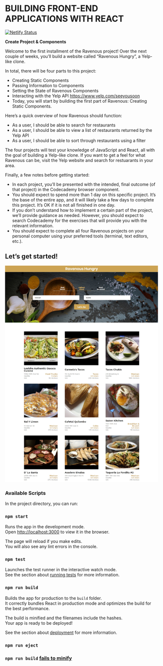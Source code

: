 # BUILDING FRONT-END APPLICATIONS WITH REACT

[![Netlify Status](https://api.netlify.com/api/v1/badges/d000b8bb-67d7-44a3-b481-00ec6a83002c/deploy-status)](https://app.netlify.com/sites/trusting-turing-ac21cc/deploys)

**Create Project & Components**

Welcome to the first installment of the Ravenous project! Over the next couple of weeks, you’ll build a website called “Ravenous Hungry”, a Yelp-like clone.

In total, there will be four parts to this project:

- Creating Static Components
- Passing Information to Components
- Setting the State of Ravenous Components
- Interacting with the Yelp API https://www.yelp.com/seeyousoon
- Today, you will start by building the first part of Ravenous: Creating Static Components.

Here’s a quick overview of how Ravenous should function:

- As a user, I should be able to search for restaurants
- As a user, I should be able to view a list of restaurants returned by the Yelp API
- As a user, I should be able to sort through restaurants using a filter

The four projects will test your knowledge of JavaScript and React, all with the goal of building a Yelp-like clone. If you want to get a feel for what Ravenous can be, visit the Yelp website and search for restuarants in your area.

Finally, a few notes before getting started:

- In each project, you’ll be presented with the intended, final outcome (of that project) in the Codecademy browser component.
- You should expect to spend more than 1 day on this specific project. It’s the base of the entire app, and it will likely take a few days to complete this project. It’s OK if it is not all finished in one day.
- If you don’t understand how to implement a certain part of the project, we’ll provide guidance as needed. However, you should expect to search Codecademy for the exercises that will provide you with the relevant information.
- You should expect to complete all four Ravenous projects on your personal computer using your preferred tools (terminal, text editors, etc.).


## Let’s get started!

![screencapture](./src/screencapture.jpg)

### Available Scripts

In the project directory, you can run:

### `npm start`

Runs the app in the development mode.<br />
Open [http://localhost:3000](http://localhost:3000) to view it in the browser.

The page will reload if you make edits.<br />
You will also see any lint errors in the console.

### `npm test`

Launches the test runner in the interactive watch mode.<br />
See the section about [running tests](https://facebook.github.io/create-react-app/docs/running-tests) for more information.

### `npm run build`

Builds the app for production to the `build` folder.<br />
It correctly bundles React in production mode and optimizes the build for the best performance.

The build is minified and the filenames include the hashes.<br />
Your app is ready to be deployed!

See the section about [deployment](https://facebook.github.io/create-react-app/docs/deployment) for more information.

### `npm run eject`

### `npm run build` [fails to minify](https://facebook.github.io/create-react-app/docs/troubleshooting#npm-run-build-fails-to-minify)

